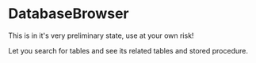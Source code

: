# DatabaseBrowser

This is in it's very preliminary state, use at your own risk!

Let you search for tables and see its related tables and stored procedure.
